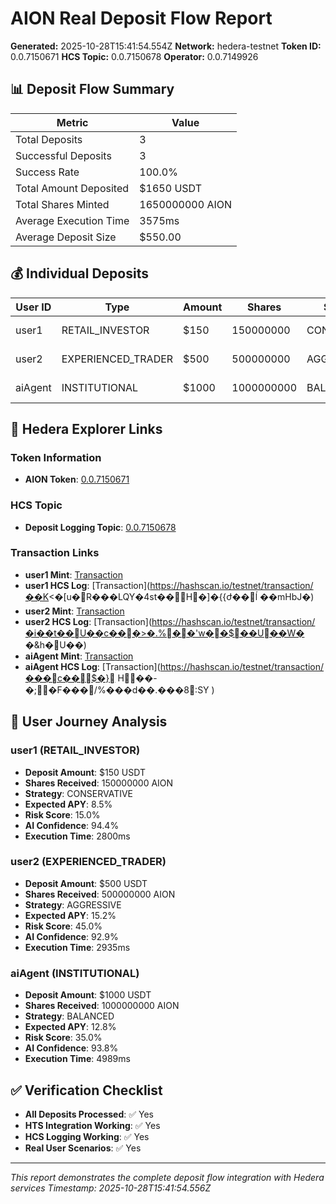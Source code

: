 # AION Real Deposit Flow Report

**Generated:** 2025-10-28T15:41:54.554Z
**Network:** hedera-testnet
**Token ID:** 0.0.7150671
**HCS Topic:** 0.0.7150678
**Operator:** 0.0.7149926

## 📊 Deposit Flow Summary

| Metric | Value |
|--------|-------|
| Total Deposits | 3 |
| Successful Deposits | 3 |
| Success Rate | 100.0% |
| Total Amount Deposited | $1650 USDT |
| Total Shares Minted | 1650000000 AION |
| Average Execution Time | 3575ms |
| Average Deposit Size | $550.00 |

## 💰 Individual Deposits

| User ID | Type | Amount | Shares | Strategy | Status |
|---------|------|--------|--------|----------|--------|
| user1 | RETAIL_INVESTOR | $150 | 150000000 | CONSERVATIVE | ✅ Success |
| user2 | EXPERIENCED_TRADER | $500 | 500000000 | AGGRESSIVE | ✅ Success |
| aiAgent | INSTITUTIONAL | $1000 | 1000000000 | BALANCED | ✅ Success |

## 🔗 Hedera Explorer Links

### Token Information
- **AION Token**: [0.0.7150671](https://hashscan.io/testnet/token/0.0.7150671)

### HCS Topic
- **Deposit Logging Topic**: [0.0.7150678](https://hashscan.io/testnet/topic/0.0.7150678)

### Transaction Links
- **user1 Mint**: [Transaction](https://hashscan.io/testnet/transaction/�{�#��!E^Tթ�y����ݟٗ√ٻ+CV=�@Bt�K�V�oQ@�)
- **user1 HCS Log**: [Transaction](https://hashscan.io/testnet/transaction/��K<�[u�R���LQY�4st��H�]�{{ժ��ĺ
��mHbJ�)
- **user2 Mint**: [Transaction](https://hashscan.io/testnet/transaction/�I���:������F<]��9��r���V��]�Ys.�'�)
- **user2 HCS Log**: [Transaction](https://hashscan.io/testnet/transaction/�i��t��U��c���>�.%��'w��$��U��W��&h�U��)
- **aiAgent Mint**: [Transaction](https://hashscan.io/testnet/transaction/<R8�#g��o��3���1��44@�v����ږ��REP�R1ט#�?B)
- **aiAgent HCS Log**: [Transaction](https://hashscan.io/testnet/transaction/���c��$�}	H��-�;�F���/%���d��.���8:SY
)

## 🎯 User Journey Analysis

### user1 (RETAIL_INVESTOR)
- **Deposit Amount**: $150 USDT
- **Shares Received**: 150000000 AION
- **Strategy**: CONSERVATIVE
- **Expected APY**: 8.5%
- **Risk Score**: 15.0%
- **AI Confidence**: 94.4%
- **Execution Time**: 2800ms

### user2 (EXPERIENCED_TRADER)
- **Deposit Amount**: $500 USDT
- **Shares Received**: 500000000 AION
- **Strategy**: AGGRESSIVE
- **Expected APY**: 15.2%
- **Risk Score**: 45.0%
- **AI Confidence**: 92.9%
- **Execution Time**: 2935ms

### aiAgent (INSTITUTIONAL)
- **Deposit Amount**: $1000 USDT
- **Shares Received**: 1000000000 AION
- **Strategy**: BALANCED
- **Expected APY**: 12.8%
- **Risk Score**: 35.0%
- **AI Confidence**: 93.8%
- **Execution Time**: 4989ms

## ✅ Verification Checklist

- **All Deposits Processed**: ✅ Yes
- **HTS Integration Working**: ✅ Yes
- **HCS Logging Working**: ✅ Yes
- **Real User Scenarios**: ✅ Yes

---

*This report demonstrates the complete deposit flow integration with Hedera services*
*Timestamp: 2025-10-28T15:41:54.556Z*
